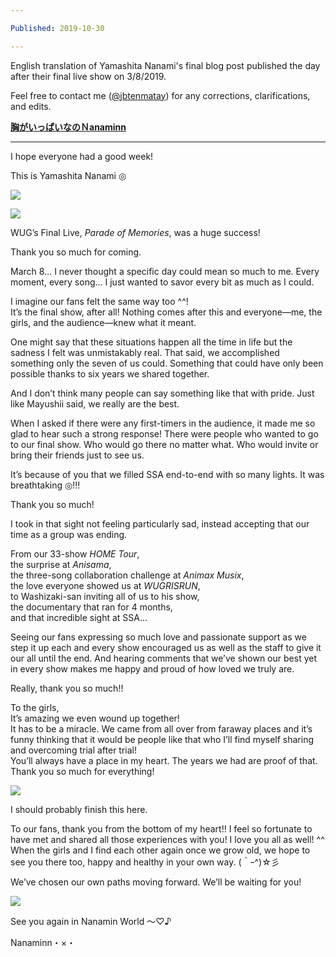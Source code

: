 ```yaml
---

Published: 2019-10-30

---
```


English translation of Yamashita Nanami's final blog post published the day after their final live show on 3/8/2019.

Feel free to contact me ([@jbtenmatay](https://twitter.com/jbtenmatay)) for any corrections, clarifications, and edits.

[**胸がいっぱいなのＮanaminn**](https://ameblo.jp/wakeupgirls/entry-12445602259.html)

* * *

I hope everyone had a good week!

This is Yamashita Nanami ◎

![](/images/o1478110814369174982.jpg)

![](/images/o1906086014369175078.jpg)

WUG’s Final Live, _Parade of Memories_, was a huge success!

Thank you so much for coming.

March 8… I never thought a specific day could mean so much to me. Every moment, every song… I just wanted to savor every bit as much as I could.

I imagine our fans felt the same way too ^^!   
It’s the final show, after all! Nothing comes after this and everyone—me, the girls, and the audience—knew what it meant.

One might say that these situations happen all the time in life but the sadness I felt was unmistakably real. That said, we accomplished something only the seven of us could. Something that could have only been possible thanks to six years we shared together.

And I don’t think many people can say something like that with pride. Just like Mayushii said, we really are the best.

When I asked if there were any first-timers in the audience, it made me so glad to hear such a strong response! There were people who wanted to go to our final show. Who would go there no matter what. Who would invite or bring their friends just to see us.

It’s because of you that we filled SSA end-to-end with so many lights. It was breathtaking ◎!!!

Thank you so much!

I took in that sight not feeling particularly sad, instead accepting that our time as a group was ending.

From our 33-show _HOME Tour_,  
the surprise at _Anisama_,  
the three-song collaboration challenge at _Animax Musix_,  
the love everyone showed us at _WUGRISRUN_,  
to Washizaki-san inviting all of us to his show,  
the documentary that ran for 4 months,  
and that incredible sight at SSA...

Seeing our fans expressing so much love and passionate support as we step it up each and every show encouraged us as well as the staff to give it our all until the end. And hearing comments that we’ve shown our best yet in every show makes me happy and proud of how loved we truly are.

Really, thank you so much!!

To the girls,  
It’s amazing we even wound up together!  
It has to be a miracle. We came from all over from faraway places and it’s funny thinking that it would be people like that who I’ll find myself sharing and overcoming trial after trial!  
You’ll always have a place in my heart. The years we had are proof of that.  
Thank you so much for everything!

![](/images/o1478110814369175898.jpg)

I should probably finish this here.

To our fans, thank you from the bottom of my heart!! I feel so fortunate to have met and shared all those experiences with you! I love you all as well! ^^ When the girls and I find each other again once we grow old, we hope to see you there too, happy and healthy in your own way. (＾ｰ^)☆彡

We’ve chosen our own paths moving forward. We’ll be waiting for you!

![](/images/o1478110814369176040.jpg)

See you again in Nanamin World 〜♡♪

Nanaminn・×・
